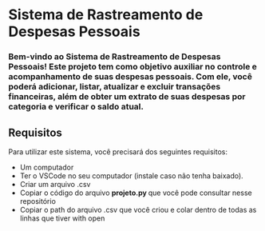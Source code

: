 <h1>Sistema de Rastreamento de Despesas Pessoais</h1>

<h3>Bem-vindo ao Sistema de Rastreamento de Despesas Pessoais! Este projeto tem como objetivo auxiliar no controle e acompanhamento de suas despesas pessoais. Com ele, você poderá adicionar, listar, atualizar e excluir transações financeiras, além de obter um extrato de suas despesas por categoria e verificar o saldo atual.</h3>


<h2>Requisitos</h2>
<p>Para utilizar este sistema, você precisará dos seguintes requisitos:</p>

  <ul>
    <li>Um computador</li>
    <li>Ter o VSCode no seu computador (instale caso não tenha baixado).</li>
    <li>Criar um arquivo .csv</li>
    <li>Copiar o código do arquivo <b>projeto.py </b>que você pode consultar nesse repositório</li>
    <li>Copiar o path do arquivo .csv que você criou e colar dentro de todas as linhas que tiver with open</ul>
  </ul>
